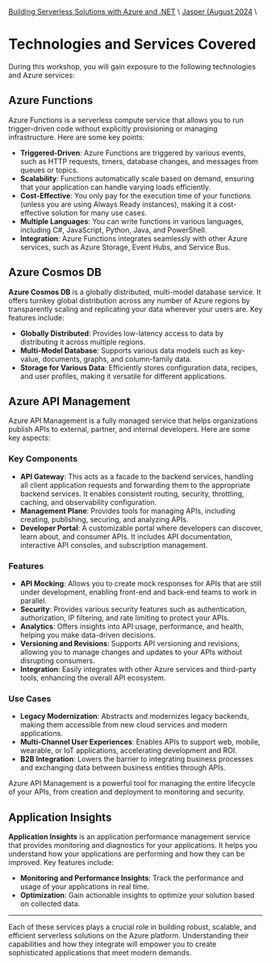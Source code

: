 [Building Serverless Solutions with Azure and .NET](https://github.com/TaleLearnCode/BuildingServerlessSolutions) \ [Jasper (August 2024](README.md)  \

# Technologies and Services Covered

During this workshop, you will gain exposure to the following technologies and Azure services:

## Azure Functions

Azure Functions is a serverless compute service that allows you to run trigger-driven code without explicitly provisioning or managing infrastructure. Here are some key points:

- **Triggered-Driven**: Azure Functions are triggered by various events, such as HTTP requests, timers, database changes, and messages from queues or topics.
- **Scalability**: Functions automatically scale based on demand, ensuring that your application can handle varying loads efficiently.
- **Cost-Effective**: You only pay for the execution time of your functions (unless you are using Always Ready instances), making it a cost-effective solution for many use cases.
- **Multiple Languages**: You can write functions in various languages, including C#, JavaScript, Python, Java, and PowerShell.
- **Integration**: Azure Functions integrates seamlessly with other Azure services, such as Azure Storage, Event Hubs, and Service Bus.

## Azure Cosmos DB

**Azure Cosmos DB** is a globally distributed, multi-model database service. It offers turnkey global distribution across any number of Azure regions by transparently scaling and replicating your data wherever your users are. Key features include:

- **Globally Distributed**: Provides low-latency access to data by distributing it across multiple regions.
- **Multi-Model Database**: Supports various data models such as key-value, documents, graphs, and column-family data.
- **Storage for Various Data**: Efficiently stores configuration data, recipes, and user profiles, making it versatile for different applications.

## Azure API Management

Azure API Management is a fully managed service that helps organizations publish APIs to external, partner, and internal developers. Here are some key aspects:

### Key Components

- **API Gateway**: This acts as a facade to the backend services, handling all client application requests and forwarding them to the appropriate backend services. It enables consistent routing, security, throttling, caching, and observability configuration.
- **Management Plane**: Provides tools for managing APIs, including creating, publishing, securing, and analyzing APIs.
- **Developer Portal**: A customizable portal where developers can discover, learn about, and consumer APIs. It includes API documentation, interactive API consoles, and subscription management.

### Features

- **API Mocking**: Allows you to create mock responses for APIs that are still under development, enabling front-end and back-end teams to work in parallel.
- **Security**: Provides various security features such as authentication, authorization, IP filtering, and rate limiting to protect your APIs.
- **Analytics**: Offers insights into API usage, performance, and health, helping you make data-driven decisions.
- **Versioning and Revisions**: Supports API versioning and revisions, allowing you to manage changes and updates to your APIs without disrupting consumers.
- **Integration**: Easily integrates with other Azure services and third-party tools, enhancing the overall API ecosystem.

### Use Cases

- **Legacy Modernization**: Abstracts and modernizes legacy backends, making them accessible from new cloud services and modern applications.
- **Multi-Channel User Experiences**: Enables APIs to support web, mobile, wearable, or IoT applications, accelerating development and ROI.
- **B2B Integration**: Lowers the barrier to integrating business processes and exchanging data between business entities through APIs.

Azure API Management is a powerful tool for managing the entire lifecycle of your APIs, from creation and deployment to monitoring and security.

## Application Insights

**Application Insights** is an application performance management service that provides monitoring and diagnostics for your applications. It helps you understand how your applications are performing and how they can be improved. Key features include:

- **Monitoring and Performance Insights**: Track the performance and usage of your applications in real time.
- **Optimization**: Gain actionable insights to optimize your solution based on collected data.

------

Each of these services plays a crucial role in building robust, scalable, and efficient serverless solutions on the Azure platform. Understanding their capabilities and how they integrate will empower you to create sophisticated applications that meet modern demands.

